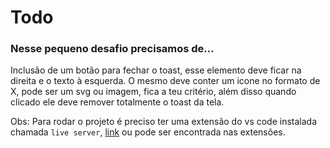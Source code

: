 # Todo


### Nesse pequeno desafio precisamos de...
Inclusão de um botão para fechar o toast, esse elemento deve ficar na direita e o texto à esquerda. O mesmo deve conter um icone no formato de X, pode ser um svg ou imagem, fica a teu critério, além disso quando clicado ele deve remover totalmente o toast da tela.


Obs: Para rodar o projeto é preciso ter uma extensão do vs code instalada chamada `live server`, [link](https://marketplace.visualstudio.com/items?itemName=ritwickdey.LiveServer) ou pode ser encontrada nas extensões.
